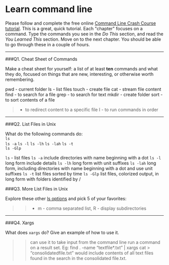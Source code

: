 # Learn command line

Please follow and complete the free online [Command Line Crash Course
tutorial](http://cli.learncodethehardway.org/book/). This is a great,
quick tutorial. Each "chapter" focuses on a command. Type the commands
you see in the _Do This_ section, and read the _You Learned This_
section. Move on to the next chapter. You should be able to go through
these in a couple of hours.

---

###Q1.  Cheat Sheet of Commands  

Make a cheat sheet for yourself: a list of at least **ten** commands and what they do, focused on things that are new, interesting, or otherwise worth remembering.

> >
pwd - current folder
ls - list files
touch - create file
cat - stream file content
find - to search for a file
grep - to search for text
mkdir - create folder
sort - to sort contents of a file
> - to redirect content to a specific file
I - to run commands in order

---

###Q2.  List Files in Unix   

What do the following commands do:  
`ls`  
`ls -a`
`ls -l`
`ls -lh`
`ls -lah`
`ls -t`  
`ls -Glp`

> >
`ls` - list files
`ls -a`  include directories with name beginning with a dot
`ls -l`  long form include details
`ls -lh` long form with unit suffixes
`ls -lah` long form, including directories with name beginning with a dot and use unit suffixes
`ls -t` list files sorted by time
`ls -Glp` list files, colorized output, in long form with folders identified by /

###Q3.  More List Files in Unix  

Explore these other [ls options](http://www.techonthenet.com/unix/basic/ls.php) and pick 5 of your favorites:

> > - m - comma separated list, R - display subdirectories

---

###Q4.  Xargs   

What does `xargs` do? Give an example of how to use it.

> > can use it to take input from the command line run a command on a result set. Eg: find . -name “textfile*.txt” | xargs cat > “consolidatedfile.txt” would include contents of all text files found in the search in the consolidated file.txt.
